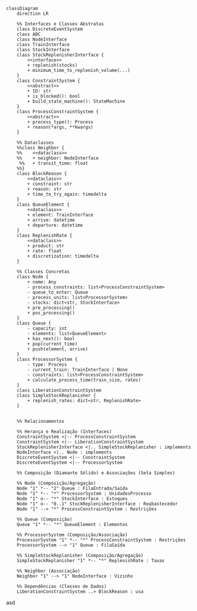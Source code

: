 <!-- ```mermaid
classDiagram
    class Train {
        %% Atributos
        %% +int train_id 
        %% +float max_capacity
        %% +float volume
        %% +string next_station
        %% +string current_station
        +Task task
        +Activity activity
        +LoadState load_state
                
        +load()
        +unload()
        +arrive()
        +leave()
    }

    class Flow {
        +string product
        +string origin
        +string destination 
        +TravelState state
    }

    class Activity {
        <<enumeration>>
        +MOVING
        +LOADING
        +UNLOADING
        +WAITING_ON_QUEUE_TO_ENTER
        +WAITING_ON_QUEUE_TO_LEAVE
    }
    
    class LoadState {
        <<enumeration>>
        +FULL
        +EMPTY
    }
    
    %% class TravelState {
    %%     <<enumeration>>
    %%     +FINISHED
    %%     +RUNNING
    %%     +INVOICED
    %% }
    

    Train "1" --o "1" Activity : activity
    %% Processor "1" --o "1" Constraint 
    %% Constraint "1" --o "1" StateMachine
    %% Activity "1" --o "1" StateMachine
    %% LoadState "1" --o "1" StateMachine
    Train --o Scheduler 
    Scheduler --o "N" RailSegment 
    Scheduler --o Task 
    Train "1" --o "1" Task 
    Task "1" --o "1" Path 
    Task "1" --o "1" Demand 
    Task "1" --o "1" TimeTable 
    Demand "1" --o "1" Flow 
    Train "1" --o "1" LoadState 
%%    Train "1" --o "1" Railroad : fluxo_atual
    %% Flow "1" --o "1" TravelState : state


    class RailSegment {
        %% Atributos
        +string origin
        +string destination
        %% +list[Train] to_origin
        %% +list[Train] to_destination
        +timedelta time_to_origin
        +timedelta time_to_destination
        +get_snapshot()

    }
    Processor "1" o-- "1" Train : current_train
    Queue "1" o-- "1" Train 
    %% RailSegment "1" o-- "1" Train : to_origin/to_destination


    class Node {
        %% Atributos
        +string name
        +Queue to_enter
        +Queue to_leave
        +list[Processor] processors
        %% +list[RailSegment] RailSegmentes
        +receive()
        +process()
        +dispatch()
    }
    
        
    class Queue {
        +list[Train] queue
        
        +receive()
        +remove()
        +get_snapshot()
    }
    
    class Processor {
        %% +ProcessorState state
        +Train current_train
        +list[Constraint] constraints
        +put_int()         
        +free_up()         
        %% +get_snapshot()
    }
    %% class LoadProcessor{
    %%     +finish_load()
    %% }
    %% class UnloadProcessor{
    %%     +finish_unload()
    %% }
    %% Processor <|-- LoadProcessor : processors
    %% Processor <|-- UnloadProcessor : processors

    
    %% class ProcessorState {
    %%     <<enumeration>>
    %%     +BUSY
    %%     +IDLE
    %% }
    %% Node "1" o-- "N" RailSegment : processors     
    Node "1" o-- "N" Processor : processors
    %% Processor "1" o-- "1" ProcessorState : state

    Node "1" o-- "2" Queue : to_enter/to_leave
    
    class RailroadMesh{
        +Nodes nodes
        +RailSegments RailSegments
        +get_path()
    }

    class Scheduler{
        +list[RailSegments] rail_segments
        +Task task
        +send()
    }
    class Path{
        +current_location()
        +walk()
    }

    class TimeTable{
        +TimeRegister registers
        +update()
        +queue_time()
    }
    TimeTable "1" --o "N" TimeRegister 
    
    class TimeRegister{
        +datetime arrive
        +datetime start_process
        +datetime finish_process
        +datetime departure
    }

    class Railroad{
        +RailroadMesh mesh
        +list[Nodes] nodes
        +list[RailSegment] RailSegmentes
%%        +list[Train] finished_trains
        
%%        +simulate()
        +start_events()
        +solve_exceptions()
    }
    Railroad "1" --o "1" RailroadMesh 
    Railroad "1" --o "N" Train 

    RailroadMesh "1" --o "N" RailSegment 
    RailroadMesh "1" --o "N" Node 

    class Simulator{
        +Router router
        +Railroad railroad
        +Calendar calendar
        +Clock clock
        +simulate()
    }

    class Demand{
        +Flow flow
        +float volume
        +float operated

        +update()
    }
    class Task{
        +Demand demand
        +Path path
        +TimeTable time_table
        +update()
    }
    class Router{
        +list[demands] demands
        +route()
        +choose_task()
    }
    class Calendar{
        +list[Events] events
        +update()
        +push()
        +pop()
    }
    class Clock{
        +datetime current_time
        +update()
        +jump()
        +ellapsed_time()
    }
    
    Simulator "1" o-- "1" Router : router
    Simulator "1" o-- "1" Railroad : railroad
    Simulator "1" o-- "1" Calendar : calendar
    Simulator "1" o-- "1" Clock : clock
``` -->

```mermaid
classDiagram
    direction LR

    %% Interfaces e Classes Abstratas
    class DiscreteEventSystem
    class ABC
    class NodeInterface
    class TrainInterface
    class StockInterface
    class StockReplenisherInterface {
        <<interface>>
        + replenish(stocks)
        + minimum_time_to_replenish_volume(...)
    }
    class ConstraintSystem {
        <<abstract>>
        + ID: str
        + is_blocked(): bool
        + build_state_machine(): StateMachine
    }
    class ProcessConstraintSystem {
        <<abstract>>
        + process_type(): Process
        + reason(*args, **kwargs)
    }

    %% Dataclasses
    %%class Neighbor {
    %%    <<dataclass>>
    %%    + neighbor: NodeInterface
     %%   + transit_time: float
    %%}
    class BlockReason {
        <<dataclass>>
        + constraint: str
        + reason: str
        + time_to_try_again: timedelta
    }
    class QueueElement {
        <<dataclass>>
        + element: TrainInterface
        + arrive: datetime
        + departure: datetime
    }
    class ReplenishRate {
        <<dataclass>>
        + product: str
        + rate: float
        + discretization: timedelta
    }

    %% Classes Concretas
    class Node {
        + name: Any
        - process_constraints: list<ProcessConstraintSystem>
        - queue_to_enter: Queue
        - process_units: list<ProcessorSystem>
        - stocks: dict<str, StockInterface>
        + pre_processing()
        + pos_processing()
    }
    class Queue {
        - capacity: int
        - elements: list<QueueElement>
        + has_next(): bool
        + pop(current_time)
        + push(element, arrive)
    }
    class ProcessorSystem {
        - type: Process
        - current_train: TrainInterface | None
        - constraints: list<ProcessConstraintSystem>
        + calculate_process_time(train_size, rates)
    }
    class LiberationConstraintSystem
    class SimpleStockReplanisher {
        + replenish_rates: dict<str, ReplenishRate>
    }


    %% Relacionamentos

    %% Herança e Realização (Interfaces)
    ConstraintSystem <|-- ProcessConstraintSystem
    ConstraintSystem <|-- LiberationConstraintSystem
    StockReplenisherInterface <|.. SimpleStockReplanisher : implements
    NodeInterface <|.. Node : implements
    DiscreteEventSystem <|-- ConstraintSystem
    DiscreteEventSystem <|-- ProcessorSystem

    %% Composição (Diamante Sólido) e Associações (Seta Simples)

    %% Node (Composição/Agregação)
    Node "1" *-- "2" Queue : FilaEntrada/Saída
    Node "1" *-- "*" ProcessorSystem : UnidadesProcesso
    Node "1" o-- "*" StockInterface : Estoques
    Node "1" o-- "0..1" StockReplenisherInterface : Reabastecedor
    Node "1" --> "*" ProcessConstraintSystem : Restrições

    %% Queue (Composição)
    Queue "1" *-- "*" QueueElement : Elementos

    %% ProcessorSystem (Composição/Associação)
    ProcessorSystem "1" *-- "*" ProcessConstraintSystem : Restrições
    ProcessorSystem --> "1" Queue : FilaSaída

    %% SimpleStockReplanisher (Composição/Agregação)
    SimpleStockReplanisher "1" *-- "*" ReplenishRate : Taxas

    %% Neighbor (Associação)
    Neighbor "1" --> "1" NodeInterface : Vizinho
    
    %% Dependências (Classes de Dados)
    LiberationConstraintSystem ..> BlockReason : usa

```



asd